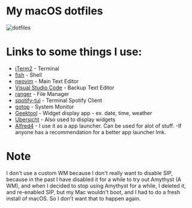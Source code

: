 # My macOS dotfiles
![dotfiles](https://user-images.githubusercontent.com/72212608/147364334-ec98f935-d858-4a52-872a-7547a1ffbc5d.png)

# Links to some things I use:

- [iTerm2](https://iterm2.com/) - Terminal
- [fish](https://fishshell.com/) - Shell
- [neovim](https://neovim.io/) - Main Text Editor
- [Visual Studio Code](https://code.visualstudio.com/) - Backup Text Editor
- [ranger](https://github.com/ranger/ranger) - File Manager
- [spotify-tui](https://github.com/Rigellute/spotify-tui) - Terminal Spotify Client
- [gotop](https://github.com/cjbassi/gotop) - System Monitor
- [Geektool](https://www.tynsoe.org/geektool/) - Widget display app - ex. date, time, weather
- [Ubersicht](https://tracesof.net/uebersicht/) -  Also used to display widgets
- [Alfred4](https://www.alfredapp.com/) - I use it as a app launcher. Can be used for alot of stuff. 
-If anyone has a recommendation for a better app launcher lmk.







# Note  
I don't use a custom WM because I don't really want to disable SIP, because in the past I have disabled it for a while to try out Amythyst (A WM), and when I decided to stop using Amythyst for a while, I deleted it, and re-enabled SIP, but my Mac wouldn't boot, and I had to do a fresh install of macOS.
So I don't want that to happen again.
